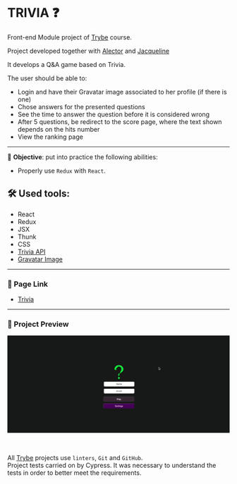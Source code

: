 # TRIVIA ❓

Front-end Module project of [Trybe](https://www.betrybe.com/) course.

Project developed together with [Alector](https://github.com/AlectorAlexander) and [Jacqueline](https://github.com/Jacqueline-Silva)

It develops a Q&A game based on Trivia.

The user should be able to:
* Login and have their Gravatar image associated to her profile (if there is one) 
* Chose answers for the presented questions
* See the time to answer the question before it is considered wrong
* After 5 questions, be redirect to the score page, where the text shown depends on the hits number
* View the ranking page
---
🎯 **Objective**: put into practice the following abilities:
* Properly use `Redux` with `React`.

## 🛠️ **Used tools:**
* React
* Redux
* JSX
* Thunk
* CSS
* [Trivia API](https://opentdb.com/api_config.php)
* [Gravatar Image](https://br.gravatar.com/site/implement/images/)
---

### 🔗 Page Link
* [Trivia](https://queite.github.io/trivia/)

---

### 🔎 Project Preview
<img src="./src/image/Trivia.gif" width="800" />

&nbsp;

All [Trybe](https://www.betrybe.com/) projects use `linters`, `Git` and `GitHub`.
<br>
Project tests carried on by Cypress. It was necessary to understand the tests in order to better meet the requirements.
